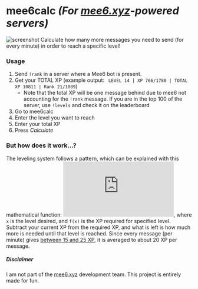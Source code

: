 # mee6calc _(For [mee6.xyz](https://mee6.xyz)-powered servers)_
![screenshot](http://i.imgur.com/nHu5NZF.png)
Calculate how many more messages you need to send (for every minute) in order to reach a specific level!

### Usage
1. Send `!rank` in a server where a Mee6 bot is present.
1. Get your TOTAL XP (example output: ` LEVEL 14 | XP 766/1780 | TOTAL XP 10811 | Rank 21/1089`)
    - Note that the total XP will be one message behind due to mee6 not accounting for the `!rank` message.  If you are in the top 100 of the server, use `!levels` and check it on the leaderboard
1. Go to mee6calc
1. Enter the level you want to reach
1. Enter your total XP
1. Press _Calculate_

### But how does it work...?
The leveling system follows a pattern, which can be explained with this mathematical function: ![function](http://latex.codecogs.com/gif.latex?f%28x%29%20%3D%20%5Cfrac%7B5%7D%7B6%7Dx%282x%5E2%20&plus;%2027%20&plus;%2091%29), where `x` is the level desired, and `f(x)` is the XP required for specified level. Subtract your current XP from the required XP, and what is left is how much more is needed until that level is reached. Since every message (per minute) gives [between 15 and 25 XP](https://github.com/cookkkie/mee6/blob/5da379573c06eddec8ffad455c5b10681da429c3/chat-bot/plugins/levels.py#L173), it is averaged to about 20 XP per message.

##### Disclaimer
I am not part of the [mee6.xyz](https://mee6.xyz) development team. This project is entirely made for fun.
